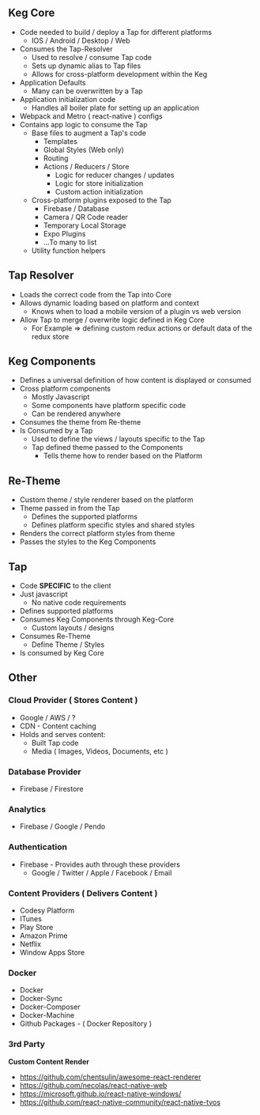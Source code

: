 ## Keg Core
* Code needed to build / deploy a Tap for different platforms
  * IOS / Android / Desktop / Web
* Consumes the Tap-Resolver
  * Used to resolve / consume Tap code
  * Sets up dynamic alias to Tap files
  * Allows for cross-platform development within the Keg
* Application Defaults 
  * Many can be overwritten by a Tap
* Application initialization code
  * Handles all boiler plate for setting up an application
* Webpack and Metro ( react-native ) configs
* Contains app logic to consume the Tap 
  * Base files to augment a Tap's code
    * Templates
    * Global Styles (Web only)
    * Routing
    * Actions / Reducers / Store
      * Logic for reducer changes / updates
      * Logic for store initialization
      * Custom action initialization
  * Cross-platform plugins exposed to the Tap
    * Firebase / Database
    * Camera / QR Code reader
    * Temporary Local Storage
    * Expo Plugins
    * ...To many to list
  * Utility function helpers

## Tap Resolver
* Loads the correct code from the Tap into Core
* Allows dynamic loading based on platform and context
  * Knows when to load a mobile version of a plugin vs web version
* Allow Tap to merge / overwrite logic defined in Keg Core
  * For Example => defining custom redux actions or default data of the redux store

## Keg Components
* Defines a universal definition of how content is displayed or consumed
* Cross platform components
  * Mostly Javascript
  * Some components have platform specific code
  * Can be rendered anywhere
* Consumes the theme from Re-theme
* Is Consumed by a Tap
  * Used to define the views / layouts specific to the Tap
  * Tap defined theme passed to the Components
    * Tells theme how to render based on the Platform

## Re-Theme
* Custom theme / style renderer based on the platform
* Theme passed in from the Tap
  * Defines the supported platforms
  * Defines platform specific styles and shared styles
* Renders the correct platform styles from theme
* Passes the styles to the Keg Components

## Tap
* Code **SPECIFIC** to the client
* Just javascript
  * No native code requirements
* Defines supported platforms
* Consumes Keg Components through Keg-Core
  * Custom layouts / designs
* Consumes Re-Theme
  * Define Theme / Styles
* Is consumed by Keg Core

## Other

### Cloud Provider ( Stores Content )
* Google / AWS / ?
* CDN - Content caching
* Holds and serves content:
  * Built Tap code
  * Media ( Images, Videos, Documents, etc )

### Database Provider
* Firebase / Firestore

### Analytics
* Firebase / Google / Pendo

### Authentication
* Firebase - Provides auth through these providers
  * Google / Twitter / Apple / Facebook / Email

### Content Providers ( Delivers Content )
* Codesy Platform
* ITunes
* Play Store
* Amazon Prime
* Netflix
* Window Apps Store

### Docker
* Docker
* Docker-Sync
* Docker-Composer
* Docker-Machine
* Github Packages - ( Docker Repository )

### 3rd Party
**Custom Content Render**
* https://github.com/chentsulin/awesome-react-renderer
* https://github.com/necolas/react-native-web
* https://microsoft.github.io/react-native-windows/
* https://github.com/react-native-community/react-native-tvos